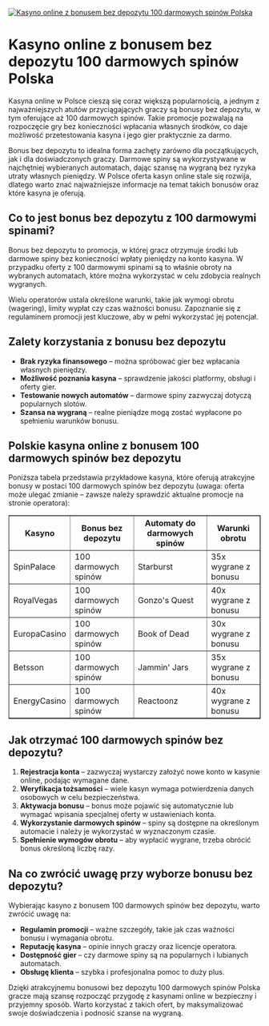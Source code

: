 [![Kasyno online z bonusem bez depozytu 100 darmowych spinów Polska](https://123-caf.pages.dev/gitsignup.png)](https://vrmoo.ru/Bt82HjjY)

<h1>Kasyno online z bonusem bez depozytu 100 darmowych spinów Polska</h1> <p>Kasyna online w Polsce cieszą się coraz większą popularnością, a jednym z najważniejszych atutów przyciągających graczy są bonusy bez depozytu, w tym oferujące aż 100 darmowych spinów. Takie promocje pozwalają na rozpoczęcie gry bez konieczności wpłacania własnych środków, co daje możliwość przetestowania kasyna i jego gier praktycznie za darmo.</p> <p>Bonus bez depozytu to idealna forma zachęty zarówno dla początkujących, jak i dla doświadczonych graczy. Darmowe spiny są wykorzystywane w najchętniej wybieranych automatach, dając szansę na wygraną bez ryzyka utraty własnych pieniędzy. W Polsce oferta kasyn online stale się rozwija, dlatego warto znać najważniejsze informacje na temat takich bonusów oraz które kasyna je oferują.</p> <h2>Co to jest bonus bez depozytu z 100 darmowymi spinami?</h2> <p>Bonus bez depozytu to promocja, w której gracz otrzymuje środki lub darmowe spiny bez konieczności wpłaty pieniędzy na konto kasyna. W przypadku oferty z 100 darmowymi spinami są to właśnie obroty na wybranych automatach, które można wykorzystać w celu zdobycia realnych wygranych.</p> <p>Wielu operatorów ustala określone warunki, takie jak wymogi obrotu (wagering), limity wypłat czy czas ważności bonusu. Zapoznanie się z regulaminem promocji jest kluczowe, aby w pełni wykorzystać jej potencjał.</p> <h2>Zalety korzystania z bonusu bez depozytu</h2> <ul> <li><strong>Brak ryzyka finansowego</strong> – można spróbować gier bez wpłacania własnych pieniędzy.</li> <li><strong>Możliwość poznania kasyna</strong> – sprawdzenie jakości platformy, obsługi i oferty gier.</li> <li><strong>Testowanie nowych automatów</strong> – darmowe spiny zazwyczaj dotyczą popularnych slotów.</li> <li><strong>Szansa na wygraną</strong> – realne pieniądze mogą zostać wypłacone po spełnieniu warunków bonusu.</li> </ul> <h2>Polskie kasyna online z bonusem 100 darmowych spinów bez depozytu</h2> <p>Poniższa tabela przedstawia przykładowe kasyna, które oferują atrakcyjne bonusy w postaci 100 darmowych spinów bez depozytu (uwaga: oferta może ulegać zmianie – zawsze należy sprawdzić aktualne promocje na stronie operatora):</p> <table border="1" cellspacing="0" cellpadding="8"> <thead> <tr> <th>Kasyno</th> <th>Bonus bez depozytu</th> <th>Automaty do darmowych spinów</th> <th>Warunki obrotu</th> </tr> </thead> <tbody> <tr> <td>SpinPalace</td> <td>100 darmowych spinów</td> <td>Starburst</td> <td>35x wygrane z bonusu</td> </tr> <tr> <td>RoyalVegas</td> <td>100 darmowych spinów</td> <td>Gonzo's Quest</td> <td>40x wygrane z bonusu</td> </tr> <tr> <td>EuropaCasino</td> <td>100 darmowych spinów</td> <td>Book of Dead</td> <td>30x wygrane z bonusu</td> </tr> <tr> <td>Betsson</td> <td>100 darmowych spinów</td> <td>Jammin' Jars</td> <td>35x wygrane z bonusu</td> </tr> <tr> <td>EnergyCasino</td> <td>100 darmowych spinów</td> <td>Reactoonz</td> <td>40x wygrane z bonusu</td> </tr> </tbody> </table> <h2>Jak otrzymać 100 darmowych spinów bez depozytu?</h2> <ol> <li><strong>Rejestracja konta</strong> – zazwyczaj wystarczy założyć nowe konto w kasynie online, podając wymagane dane.</li> <li><strong>Weryfikacja tożsamości</strong> – wiele kasyn wymaga potwierdzenia danych osobowych w celu bezpieczeństwa.</li> <li><strong>Aktywacja bonusu</strong> – bonus może pojawić się automatycznie lub wymagać wpisania specjalnej oferty w ustawieniach konta.</li> <li><strong>Wykorzystanie darmowych spinów</strong> – spiny są dostępne na określonym automacie i należy je wykorzystać w wyznaczonym czasie.</li> <li><strong>Spełnienie wymogów obrotu</strong> – aby wypłacić wygrane, trzeba obrócić bonus określoną liczbę razy.</li> </ol> <h2>Na co zwrócić uwagę przy wyborze bonusu bez depozytu?</h2> <p>Wybierając kasyno z bonusem 100 darmowych spinów bez depozytu, warto zwrócić uwagę na:</p> <ul> <li><strong>Regulamin promocji</strong> – ważne szczegóły, takie jak czas ważności bonusu i wymagania obrotu.</li> <li><strong>Reputację kasyna</strong> – opinie innych graczy oraz licencje operatora.</li> <li><strong>Dostępność gier</strong> – czy darmowe spiny są na popularnych i lubianych automatach.</li> <li><strong>Obsługę klienta</strong> – szybka i profesjonalna pomoc to duży plus.</li> </ul> <p>Dzięki atrakcyjnemu bonusowi bez depozytu 100 darmowych spinów Polska gracze mają szansę rozpocząć przygodę z kasynami online w bezpieczny i przyjemny sposób. Warto korzystać z takich ofert, by maksymalizować swoje doświadczenia i podnosić szanse na wygraną.</p>